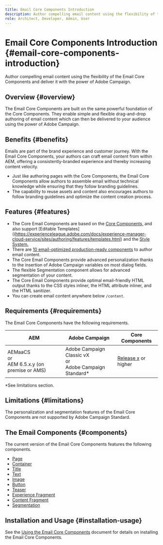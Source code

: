```yaml
---
title: Email Core Components Introduction
description: Author compelling email content using the flexibility of the Email Core Components and deliver it with the power of Adobe Campaign. 
role: Architect, Developer, Admin, User
---
```


# Email Core Components Introduction {#email-core-components-introduction}

Author compelling email content using the flexibility of the Email Core Components and deliver it with the power of Adobe Campaign.

## Overview {#overview}

The Email Core Components are built on the same powerful foundation of the Core Components. They enable simple and flexible drag-and-drop authoring of email content which can then be delivered to your audience using the power of Adobe Campaign.

## Benefits {#benefits}

Emails are part of the brand experience and customer journey. With the Email Core Components, your authors can craft email content from within AEM, offering a consistently-branded experience and thereby increasing content velocity.

* Just like authoring pages with the Core Components, the Email Core Components allow authors to assemble email without technical knowledge while ensuring that they follow branding guidelines.
* The capability to reuse assets and content also encourages authors to follow branding guidelines and optimize the content creation process.

## Features {#features}

* The Core Email Components are based on the [Core Components,](/help/introduction.md) and also support [Editable Templates]((https://experienceleague.adobe.com/docs/experience-manager-cloud-service/sites/authoring/features/templates.html) and the [Style System.](https://experienceleague.adobe.com/docs/experience-manager-cloud-service/content/sites/authoring/features/style-system.html)
* There are [10 email-optimized production-ready components](#components) to author email content.
* The Core Email Components provide advanced personalization thanks to the insertion of Adobe Campaign variables on most dialog fields.
* The flexible Segmentation component allows for advanced segmentation of your content.
* The Core Email Components provide optimal email-friendly HTML output thanks to the CSS styles inliner, the HTML attribute inliner, and the HTML sanitizer.
* You can create email content anywhere below `/content`.

## Requirements {#requirements}

The Email Core Components have the following requirements.

|AEM|Adobe Campaign|Core Components|
|---|---|---|
|AEMaaCS<br>or<br>AEM 6.5.x.y (on premise or AMS)|Adobe Campaign Classic vX<br>or<br>Adobe Campaign Standard*|[Release x](/help/versions.md) or higher|

*See limitations section.

## Limitations {#limitations}

The personalization and segmentation features of the Email Core Components are not supported by Adobe Campaign Standard.

## The Email Components {#components}

The current version of the Email Core Components features the following components.

* [Page](page.md)
* [Container](container.md)
* [Title](title.md)
* [Text](text.md)
* [Image](image.md)
* [Button](button.md)
* [Teaser](teaser.md)
* [Experience Fragment](experience-fragment.md)
* [Content Fragment](content-fragment.md)
* [Segmentation](segmentation.md)

## Installation and Usage {#installation-usage}

See the [Using the Email Core Components](using.md) document for details on installing the Email Core Components.
